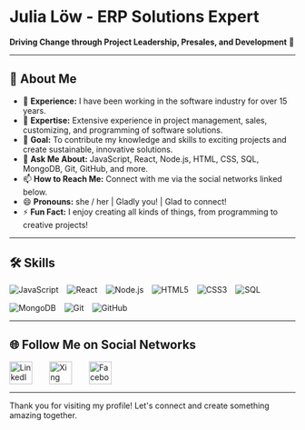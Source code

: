 # Julia Löw - ERP Solutions Expert 

**Driving Change through Project Leadership, Presales, and Development** 👋

---

## 🚀 About Me

- 🔭 **Experience:** I have been working in the software industry for over 15 years.
- 🌱 **Expertise:** Extensive experience in project management, sales, customizing, and programming of software solutions.
- 👯 **Goal:** To contribute my knowledge and skills to exciting projects and create sustainable, innovative solutions.
- 💬 **Ask Me About:** JavaScript, React, Node.js, HTML, CSS, SQL, MongoDB, Git, GitHub, and more.
- 📫 **How to Reach Me:** Connect with me via the social networks linked below.
- 😄 **Pronouns:** she / her | Gladly you! | Glad to connect!
- ⚡ **Fun Fact:** I enjoy creating all kinds of things, from programming to creative projects!

---

## 🛠️ Skills

<div style="display: flex; flex-wrap: wrap; gap: 15px;">
    <img src="https://img.shields.io/badge/JavaScript-323330?style=for-the-badge&logo=javascript&logoColor=F7DF1E" alt="JavaScript"/>
    <img src="https://img.shields.io/badge/React-20232A?style=for-the-badge&logo=react&logoColor=61DAFB" alt="React"/>
    <img src="https://img.shields.io/badge/Node.js-43853D?style=for-the-badge&logo=node.js&logoColor=white" alt="Node.js"/>
    <img src="https://img.shields.io/badge/HTML5-E34F26?style=for-the-badge&logo=html5&logoColor=white" alt="HTML5"/>
    <img src="https://img.shields.io/badge/CSS3-1572B6?style=for-the-badge&logo=css3&logoColor=white" alt="CSS3"/>
    <img src="https://img.shields.io/badge/SQL-4479A1?style=for-the-badge&logo=MySQL&logoColor=white" alt="SQL"/>
    <img src="https://img.shields.io/badge/MongoDB-4EA94B?style=for-the-badge&logo=mongodb&logoColor=white" alt="MongoDB"/>
    <img src="https://img.shields.io/badge/Git-F05032?style=for-the-badge&logo=git&logoColor=white" alt="Git"/>
    <img src="https://img.shields.io/badge/GitHub-181717?style=for-the-badge&logo=github&logoColor=white" alt="GitHub"/>
</div>

---

## 🌐 Follow Me on Social Networks

<div style="display: flex; gap: 30px;">
    <a href="https://www.linkedin.com/in/julia-löw" target="_blank">
        <img src="https://upload.wikimedia.org/wikipedia/commons/c/ca/LinkedIn_logo_initials.png" alt="LinkedIn" width="40"/>
    </a>
    <a href="https://www.xing.com/profile/Julia_Loew4" target="_blank">
        <img src="https://www.designenlassen.de/blog/wp-content/uploads/2024/03/Xing.png" alt="Xing" width="40"/>
    </a>
    <a href="https://www.facebook.com/JuliaLoew55" target="_blank">
        <img src="https://upload.wikimedia.org/wikipedia/commons/5/51/Facebook_f_logo_%282019%29.svg" alt="Facebook" width="40"/>
    </a>
</div>

---

Thank you for visiting my profile! Let's connect and create something amazing together.
